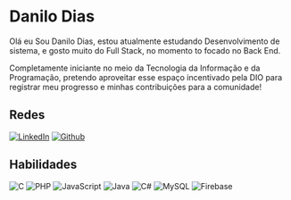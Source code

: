 # Danilo Dias
Olá eu Sou Danilo Dias, estou atualmente estudando Desenvolvimento de sistema, e gosto muito do Full Stack, no momento to focado no Back End.

Completamente iniciante no meio da Tecnologia da Informação e da Programação, pretendo aproveitar esse espaço incentivado pela DIO para registrar meu progresso e minhas contribuições para a comunidade!

## Redes
 [![LinkedIn](https://img.shields.io/badge/LinkedIn-357?style=for-the-badge&logo=linkedin&logoColor=ffffff)](https://www.linkedin.com/in/danilo-dias-de-souza-639171269/) 
[![Github](https://img.shields.io/badge/Github-357?style=for-the-badge&logo=Github&logoColor=fffff)](https://github.com/TDaniloJ/)

## Habilidades
![C](https://img.shields.io/badge/C-357?style=for-the-badge&logo=c&logoColor=ffffff)
![PHP](https://img.shields.io/badge/PHP-777BB4?style=for-the-badge&logo=php&logoColor=white)
![JavaScript](https://img.shields.io/badge/JavaScript-F7DF1E?style=for-the-badge&logo=javascript&logoColor=black)
![Java](https://img.shields.io/badge/java-%23ED8B00.svg?style=for-the-badge&logo=openjdk&logoColor=white)
![C#](https://img.shields.io/badge/C%23-239120?style=for-the-badge&logo=c-sharp&logoColor=white)
![MySQL](https://img.shields.io/badge/MySQL-00000F?style=for-the-badge&logo=mysql&logoColor=white)
![Firebase](https://img.shields.io/badge/MySQL-000?style=for-the-badge&logo=firebase&logoColor=ffca28)